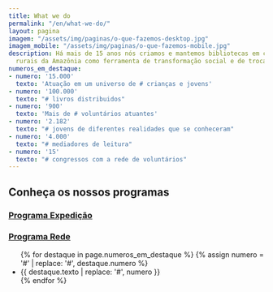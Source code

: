 ```yaml
---
title: What we do
permalink: "/en/what-we-do/"
layout: pagina
imagem: "/assets/img/paginas/o-que-fazemos-desktop.jpg"
imagem_mobile: "/assets/img/paginas/o-que-fazemos-mobile.jpg"
description: Há mais de 15 anos nós criamos e mantemos bibliotecas em comunidades
  rurais da Amazônia como ferramenta de transformação social e de trocas culturais.
numeros_em_destaque:
- numero: '15.000'
  texto: 'Atuação em um universo de # crianças e jovens'
- numero: '100.000'
  texto: "# livros distribuidos"
- numero: '900'
  texto: 'Mais de # voluntários atuantes'
- numero: '2.182'
  texto: "# jovens de diferentes realidades que se conheceram"
- numero: '4.000'
  texto: "# mediadores de leitura"
- numero: '15'
  texto: "# congressos com a rede de voluntários"
---
```


<div class="container">
  <h2>Conheça os nossos programas</h2>
  <div class="programas">
    <a class="botao" href="/programa-expedicao">
      <h3>Programa Expedição</h3>
    </a>
    <a class="botao" href="/programa-rede">
      <h3>Programa Rede</h3>
    </a>
  </div>
</div>

<div class="secao-fundo-escuro">
  <div class="container">
    <ul class="numeros_em_destaque">
      {% for destaque in page.numeros_em_destaque %}
        {% assign numero = '<span class="numero">#</span>' | replace: '#', destaque.numero %}
      <li>
        <div class="texto">{{ destaque.texto | replace: '#', numero }}</div>
      </li>
      {% endfor %}
    </ul>
  </div>
</div>

